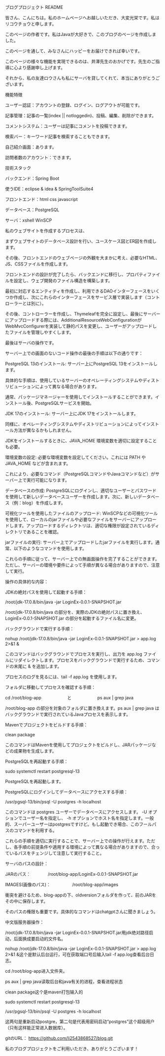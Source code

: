ブログプロジェクト README

皆さん、こんにちは。私のホームページへお越しいただき、大変光栄です。私はリコウチョウと申します。

このページの作者です。私はJavaが大好きで、このブログのページを作成しました。

このページを通して、みなさんにハッピーをお届けできれば幸いです。

このページの様々な機能を実現できるのは、井澤先生のおかげです。先生のご指導に心より感謝申し上げます。

それから、私の友達ロウさんも私にサーバを貸してくれて、本当にありがとうございます。




機能特徴

ユーザー認証：アカウントの登録、ログイン、ログアウトが可能です。

記事管理：記事の一覧(index || notloggedin)、投稿、編集、削除ができます。

コメントシステム：ユーザーは記事にコメントを投稿できます。

検索バー：キーワード記事を検索することもできます。

自己紹介画面：あります。

訪問者数のアカウント：できます。




技術スタック

バックエンド：Spring Boot 

使うIDE：eclipse & idea & SpringToolSuite4

フロントエンド：html css javascript 

データベース：PostgreSQL

サーバ：xshell  WinSCP











私のウェブサイトを作成するプロセスは、

まずウェブサイトのデータベース設計を行い、ユースケース図とER図を作成します。

その後、フロントエンドのウェブページの外観を大まかに考え、必要なHTML、JS、CSSファイルを作成します。

フロントエンドの設計が完了したら、バックエンドに移行し、プロパティファイルを設定し、ウェブ開発のファイル構造を構築します。

最初に対応するエンティティを作成し、利用できるDAOインターフェースをいくつか作成し、次にこれらのインターフェースをサービス層で実装します（コントローラーとは別に）。

その後、コントローラーを作成し、Thymeleafを完全に設定し、最後にサーバーにアップロードする際には、AdditionalResourceWebConfigurationがWebMvcConfigurerを実装して静的パスを変更し、ユーザーがアップロードしたファイルを管理しやすくします。




最後はサーバの操作です。

サーバー上での画面のないコード操作の最後の手順は以下の通りです：

PostgreSQL 13のインストール: サーバー上にPostgreSQL 13をインストールします。

具体的な手順は、使用しているサーバーのオペレーティングシステムやディストリビューションによって異なる場合があります。

通常、パッケージマネージャーを使用してインストールすることができます。インストール後、PostgreSQLサービスを開始。

JDK 17のインストール: サーバー上にJDK 17をインストールします。

同様に、オペレーティングシステムやディストリビューションによってインストール方法が異なるかもしれません。

JDKをインストールするときに、JAVA_HOME 環境変数を適切に設定することも必要。

環境変数の設定: 必要な環境変数を設定してください。これには PATH や JAVA_HOME などが含まれます。

これにより、必要なコマンド（PostgreSQLコマンドやJavaコマンドなど）がサーバー上で実行可能になります。

データベースの作成: PostgreSQLにログインし、適切なユーザーとパスワードを使用して新しいデータベースユーザーを作成します。次に、新しいデータベース（例：blog）を作成します。

可視化ツールを使用したファイルのアップロード: WinSCPなどの可視化ツールを使用して、ローカルのjarファイルや必要なファイルをサーバーにアップロードします。アップロードするディレクトリは、適切な権限が設定されているディレクトリであることを確認。

jarファイルの実行: サーバー上でアップロードしたjarファイルを実行します。通常、以下のようなコマンドを使用します。

これらの手順に従って、サーバー上での無画面操作を完了することができます。ただし、サーバーの環境や要件によって手順が異なる場合がありますので、注意して実行。









操作の具体的な内容：




JDKの絶対パスを使用して起動する手順：


/root/jdk-17.0.8/bin/java -jar LoginEx-0.0.1-SNAPSHOT.jar


/root/jdk-17.0.8/bin/java の部分を、実際のJDKの絶対パスに置き換え、LoginEx-0.0.1-SNAPSHOT.jar の部分を起動するファイル名に変更。



バックグラウンドで実行する手順：


nohup /root/jdk-17.0.8/bin/java -jar LoginEx-0.0.1-SNAPSHOT.jar > app.log 2>&1 &


このコマンドはバックグラウンドでプロセスを実行し、出力を app.log ファイルにリダイレクトします。プロセスをバックグラウンドで実行するため、コマンドの末尾に & を追加します。


プロセスのログを見るには、tail -f app.log を使用します。



フォルダに移動してプロセスを確認する手順：


cd /root/blog-app　　　　　　と　　　　　　ps aux | grep java



/root/blog-app の部分を対象のフォルダに置き換えます。ps aux | grep java はバックグラウンドで実行されているJavaプロセスを表示します。



Mavenでプロジェクトをビルドする手順：


clean package


このコマンドはMavenを使用してプロジェクトをビルドし、JARパッケージなどの成果物を生成します。




PostgreSQLを再起動する手順：


sudo systemctl restart postgresql-13


PostgreSQLを再起動します。



PostgreSQLにログインしてデータベースにアクセスする手順：


/usr/pgsql-13/bin/psql -U postgres -h localhost


このコマンドは postgres ユーザーでデータベースにアクセスします。 -U オプションでユーザー名を指定し、 -h オプションでホスト名を指定します。一般的、スーパーユーザーはpostgresですけど。もし起動でき場合、このフールパスのコマンドを利用する。



これらの手順を適切に実行することで、サーバー上での操作が行えます。ただし、各手順の前提条件や適用する環境によって異なる場合がありますので、合っているパスをチェンジして注意して実行すること。




サーバのパスの設計：

JARのパス：　　　　/root/blog-app/LoginEx-0.0.1-SNAPSHOT.jar

IMAGES(画像のパス)：　　　　　/root/blog-app/images

衝突を避けるため、blog-appの下、oldversionフォルダを作って、前のJARをその中に保存します。

そのパスの権限も重要です。具体的なコマンドはchatgptさんに聞きましょう。












中文版服务器操作：

/root/jdk-17.0.8/bin/java -jar LoginEx-0.0.1-SNAPSHOT.jar用jdk绝对路径启动，后面换成要启动的文件名。



nohup /root/jdk-17.0.8/bin/java -jar LoginEx-0.0.1-SNAPSHOT.jar > app.log 2>&1 &这个是默认后台运行，可在获取端口号后输入tail -f app.log查看后台日志。



cd /root/blog-app进入文件夹。



ps aux | grep java读取后台和java有关的进程，查看进程状态



clean package这个是maven打包输入的



sudo systemctl restart postgresql-13

/usr/pgsql-13/bin/psql -U postgres -h localhost

这两句是重新启动postgre，第二句是代表用密码启动“postgres”这个超级用户（只有这样能正常进入数据库）。




gitのURL：
   https://github.com/li2543868527/blog.git


私のブログプロジェクトをご利用いただき、ありがとうございます！
